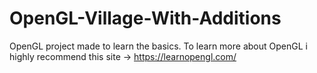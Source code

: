 # OpenGL-Village-With-Additions
OpenGL project made to learn the basics.
To learn more about OpenGL i highly recommend this site -> https://learnopengl.com/
